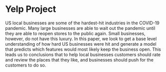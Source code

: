 # Yelp Project
 
US local businesses are some of the hardest-hit industries in the COVID-19 pandemic. Many large businesses are able to wait out the pandemic until they are able to reopen stores to the public again. Small businesses, however, do not have this luxury. In this paper, we look to get a base level understanding of how hard US businesses were hit and generate a model that predicts which features would most likely keep the business open.  This leads us to conclusions that to help local businesses customers should rate and review the places that they like, and businesses should push for the customers to do so.
